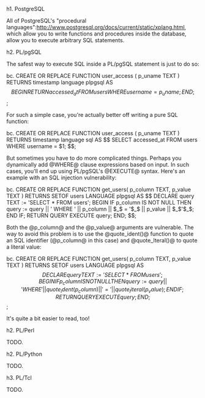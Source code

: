 h1. PostgreSQL

All of PostgreSQL's "procedural languages":http://www.postgresql.org/docs/current/static/xplang.html, which allow you to write functions and procedures inside the database, allow you to execute arbitrary SQL statements.

h2. PL/pgSQL

The safest way to execute SQL inside a PL/pgSQL statement is just to do so:

bc. CREATE OR REPLACE FUNCTION user_access (
    p_uname TEXT
) RETURNS timestamp language plpgsql AS $$
BEGIN
    RETURN accessed_at FROM users WHERE username = p_uname;
END;
$$;

For such a simple case, you're actually better off writing a pure SQL function:

bc. CREATE OR REPLACE FUNCTION user_access (
    p_uname TEXT
) RETURNS timestamp language sql AS $$
    SELECT accessed_at FROM users WHERE username = $1;
$$;

But sometimes you have to do more complicated things. Perhaps you dynamically add @WHERE@ clause expressions based on input. In such cases, you'll end up using PL/pgSQL's @EXECUTE@ syntax. Here's an example with an SQL injection vulnerability:

bc. CREATE OR REPLACE FUNCTION get_users(
    p_column TEXT,
    p_value  TEXT
) RETURNS SETOF users LANGUAGE plpgsql AS $$
DECLARE
    query TEXT := 'SELECT * FROM users';
BEGIN
    IF p_column IS NOT NULL THEN
        query := query || ' WHERE ' || p_column
              || $_$ = '$_$ || p_value || $_$'$_$;
    END IF;
    RETURN QUERY EXECUTE query;
END;
$$;

Both the @p_column@ and the @p_value@ arguments are vulnerable. The way to avoid this problem is to use the @quote_ident()@ function to quote an SQL identifier (@p_column@ in this case) and @quote_lteral()@ to quote a literal value:

bc. CREATE OR REPLACE FUNCTION get_users(
    p_column TEXT,
    p_value  TEXT
) RETURNS SETOF users LANGUAGE plpgsql AS $$
DECLARE
    query TEXT := 'SELECT * FROM users';
BEGIN
    IF p_column IS NOT NULL THEN
        query := query || ' WHERE ' || quote_ident(p_column)
              || ' = ' || quote_literal(p_value);
    END IF;
    RETURN QUERY EXECUTE query;
END;
$$;

It's quite a bit easier to read, too!

h2. PL/Perl

TODO.

h2. PL/Python

TODO.

h3. PL/Tcl

TODO.
